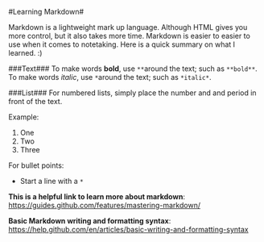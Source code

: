 #Learning Markdown#

Markdown is a lightweight mark up language. Although HTML gives you more control, but it also takes more time. Markdown is easier to easier to use when it comes to notetaking. Here is a quick summary on what I learned. :)


###Text###
  To make words **bold**, use `**`around the text; such as `**bold**`.
  To make words *italic*, use `*`around the text; such as `*italic*`.
  
###List###
  For numbered lists, simply place the number and and period in front of the text. 
  
  Example:

1. One
2. Two
3. Three

  For bullet points:

* Start a line with a `*`


  
 **This is a helpful link to learn more about markdown**: https://guides.github.com/features/mastering-markdown/
 
 **Basic Markdown writing and formatting syntax**: https://help.github.com/en/articles/basic-writing-and-formatting-syntax
    
